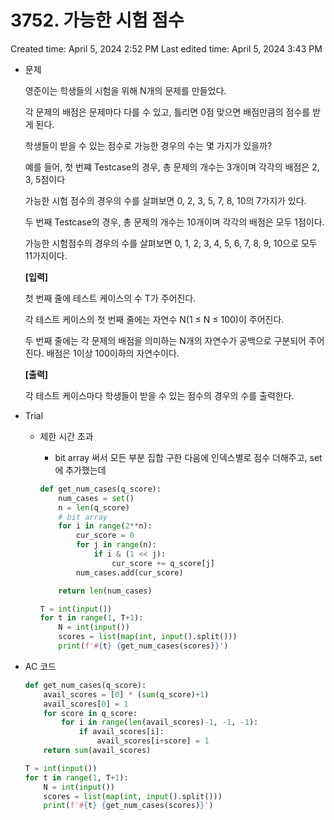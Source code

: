# 3752. 가능한 시험 점수

Created time: April 5, 2024 2:52 PM
Last edited time: April 5, 2024 3:43 PM

- 문제
    
    영준이는 학생들의 시험을 위해 N개의 문제를 만들었다.
    
    각 문제의 배점은 문제마다 다를 수 있고, 틀리면 0점 맞으면 배점만큼의 점수를 받게 된다.
    
    학생들이 받을 수 있는 점수로 가능한 경우의 수는 몇 가지가 있을까?
    
    예를 들어, 첫 번쨰 Testcase의 경우, 총 문제의 개수는 3개이며 각각의 배점은 2, 3, 5점이다
    
    가능한 시험 점수의 경우의 수를 살펴보면 0, 2, 3, 5, 7, 8, 10의 7가지가 있다.
    
    두 번째 Testcase의 경우, 총 문제의 개수는 10개이며 각각의 배점은 모두 1점이다.
    
    가능한 시험점수의 경우의 수를 살펴보면 0, 1, 2, 3, 4, 5, 6, 7, 8, 9, 10으로 모두 11가지이다.
    
    **[입력]**
    
    첫 번째 줄에 테스트 케이스의 수 T가 주어진다.
    
    각 테스트 케이스의 첫 번째 줄에는 자연수 N(1 ≤ N ≤ 100)이 주어진다.
    
    두 번째 줄에는 각 문제의 배점을 의미하는 N개의 자연수가 공백으로 구분되어 주어진다. 배점은 1이상 100이하의 자연수이다.
    
    **[출력]**
    
    각 테스트 케이스마다 학생들이 받을 수 있는 점수의 경우의 수를 출력한다.
    
- Trial
    - 제한 시간 초과
        - bit array 써서 모든 부분 집합 구한 다음에 인덱스별로 점수 더해주고, set에 추가했는데
        
        ```python
        def get_num_cases(q_score):
            num_cases = set()
            n = len(q_score)
            # bit array
            for i in range(2**n):
                cur_score = 0
                for j in range(n):
                    if i & (1 << j):
                        cur_score += q_score[j]
                num_cases.add(cur_score)
        
            return len(num_cases)
        
        T = int(input())
        for t in range(1, T+1):
            N = int(input())
            scores = list(map(int, input().split()))
            print(f'#{t} {get_num_cases(scores)}')
        ```
        
- AC 코드
    
    ```python
    def get_num_cases(q_score):
        avail_scores = [0] * (sum(q_score)+1)
        avail_scores[0] = 1
        for score in q_score:
            for i in range(len(avail_scores)-1, -1, -1):
                if avail_scores[i]:
                    avail_scores[i+score] = 1
        return sum(avail_scores)
    
    T = int(input())
    for t in range(1, T+1):
        N = int(input())
        scores = list(map(int, input().split()))
        print(f'#{t} {get_num_cases(scores)}')
    ```